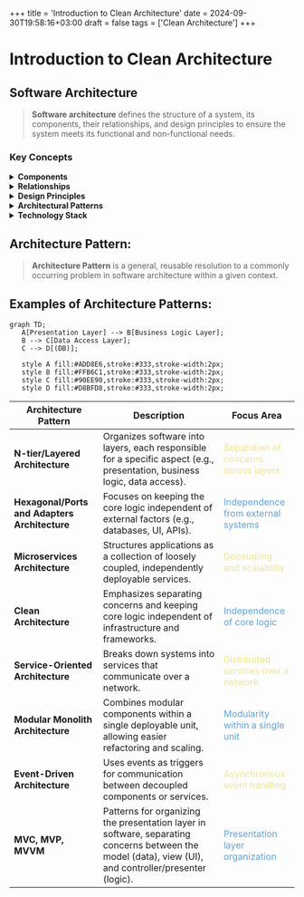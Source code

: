 +++
title = 'Introduction to Clean Architecture'
date = 2024-09-30T19:58:16+03:00
draft = false
tags = ['Clean Architecture']
+++

# Introduction to Clean Architecture

## Software Architecture

> **Software architecture** defines the structure of a system, its components, their relationships, and design principles to ensure the system meets its functional and non-functional needs.

### Key Concepts
<details>
  <summary><strong>Components</strong></summary>
  <p>The building blocks of the system, including services, modules, and databases.</p>
</details>

<details>
  <summary><strong>Relationships</strong></summary>
  <p>Defines how components communicate and interact with each other.</p>
</details>

<details>
  <summary><strong>Design Principles</strong></summary>
  <p>Guidelines that ensure the system is scalable, maintainable, and secure.</p>
</details>

<details>
  <summary><strong>Architectural Patterns</strong></summary>
  <p>The overall structure used, such as microservices, layered architecture, etc.</p>
</details>

<details>
  <summary><strong>Technology Stack</strong></summary>
  <p>The programming languages, frameworks, and tools used to build the system.</p>
</details>

## Architecture Pattern:

> **Architecture Pattern** is a general, reusable resolution to a commonly occurring problem in software architecture within a given context.

 ## Examples of Architecture Patterns:

 ```mermaid
graph TD;
    A[Presentation Layer] --> B[Business Logic Layer];
    B --> C[Data Access Layer];
    C --> D[(DB)];
    
    style A fill:#ADD8E6,stroke:#333,stroke-width:2px;
    style B fill:#FFB6C1,stroke:#333,stroke-width:2px;
    style C fill:#90EE90,stroke:#333,stroke-width:2px;
    style D fill:#D8BFD8,stroke:#333,stroke-width:2px;
```

| **Architecture Pattern**  | **Description**                                                                                                                                 | **Focus Area**                                  |
|---------------------------|-------------------------------------------------------------------------------------------------------------------------------------------------|------------------------------------------------|
| **N-tier/Layered Architecture**        | Organizes software into layers, each responsible for a specific aspect (e.g., presentation, business logic, data access).                                      | <span style="color:#f0e68c;">Separation of concerns across layers</span>           |
| **Hexagonal/Ports and Adapters Architecture** | Focuses on keeping the core logic independent of external factors (e.g., databases, UI, APIs).                                                               | <span style="color:#62a1db;">Independence from external systems</span>             |
| **Microservices Architecture**          | Structures applications as a collection of loosely coupled, independently deployable services.                                                               | <span style="color:#f0e68c;">Decoupling and scalability</span>                     |
| **Clean Architecture**                 | Emphasizes separating concerns and keeping core logic independent of infrastructure and frameworks.                                                          | <span style="color:#62a1db;">Independence of core logic</span>                     |
| **Service-Oriented Architecture**        | Breaks down systems into services that communicate over a network.                                                                                           | <span style="color:#f0e68c;">Distributed services over a network</span>            |
| **Modular Monolith Architecture**        | Combines modular components within a single deployable unit, allowing easier refactoring and scaling.                                                        | <span style="color:#62a1db;">Modularity within a single unit</span>                |
| **Event-Driven Architecture**            | Uses events as triggers for communication between decoupled components or services.                                                                          | <span style="color:#f0e68c;">Asynchronous event handling</span>                    |
| **MVC, MVP, MVVM**                       | Patterns for organizing the presentation layer in software, separating concerns between the model (data), view (UI), and controller/presenter (logic).        | <span style="color:#62a1db;">Presentation layer organization</span>                |